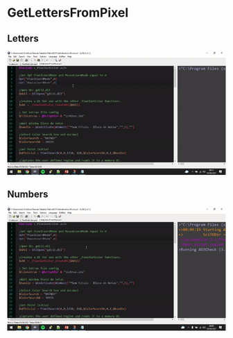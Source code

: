 # GetLettersFromPixel

## Letters ## 

![alt_text](https://github.com/digaumlv/GetLettersFromPixel/blob/main/Letras.gif)

## Numbers ## 

![alt text](https://github.com/digaumlv/GetLettersFromPixel/blob/main/Number.gif)
